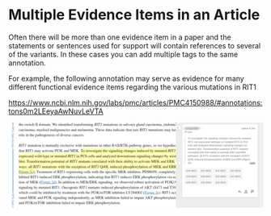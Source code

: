 # Multiple Evidence Items in an Article

Often there will be more than one evidence item in a paper and the statements or sentences used for support will contain references to several of the variants. In these cases you can add multiple tags to the same annotation.

For example, the following annotation may serve as evidence for many different functional evidence items regarding the various mutations in RIT1

https://www.ncbi.nlm.nih.gov/labs/pmc/articles/PMC4150988/#annotations:tons0m2LEeyaAwNuvLeVTA

![multiple eid tags](../images/civic_multiple_eid_example.png)
